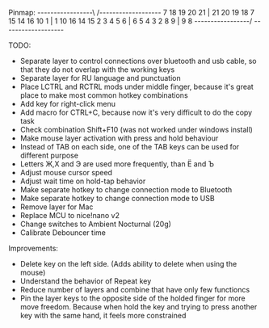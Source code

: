 Pinmap:
-----------------\ /-------------------
7  18  19  20  21 | 21  20  19  18  7
15 14  16  10  1  | 1   10  16  14  15
2  3   4   5   6  | 6   5   4   3   2
           8   9  | 9   8
-----------------/ \-------------------

TODO:
 * Separate layer to control connections over bluetooth and usb cable, so that they do not overlap with the working keys
 * Separate layer for RU language and punctuation
 * Place LCTRL and RCTRL mods under middle finger, because it's great place to make most common hotkey combinations
 * Add key for right-click menu
 * Add macro for CTRL+C, because now it's very difficult to do the copy task
 * Check combination Shift+F10 (was not worked under windows install)
 * Make mouse layer activation with press and hold behaviour
 * Instead of TAB on each side, one of the TAB keys can be used for different purpose
 * Letters Ж,Х and Э are used more frequently, than Ё and Ъ
 * Adjust mouse cursor speed
 * Adjust wait time on hold-tap behavior
 * Make separate hotkey to change connection mode to Bluetooth
 * Make separate hotkey to change connection mode to USB
 * Remove layer for Mac
 * Replace MCU to nice!nano v2
 * Change switches to Ambient Nocturnal (20g)
 * Calibrate Debouncer time

 Improvements:
 * Delete key on the left side. (Adds ability to delete when using the mouse)
 * Understand the behavior of Repeat key
 * Reduce number of layers and combine that have only few functioncs
 * Pin the layer keys to the opposite side of the holded finger for more move freedom. Because when hold the key and trying to press another key with the same hand, it feels more constrained
